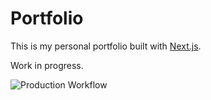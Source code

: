 # Portfolio

This is my personal portfolio built with [Next.js](https://nextjs.org/).

Work in progress.

![Production Workflow](https://github.com/scottjason/portfolio/actions/workflows/production.yaml/badge.svg)
